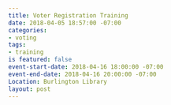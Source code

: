 ```yaml
---
title: Voter Registration Training
date: 2018-04-05 18:57:00 -07:00
categories:
- voting
tags:
- training
is featured: false
event-start-date: 2018-04-16 18:00:00 -07:00
event-end-date: 2018-04-16 20:00:00 -07:00
Location: Burlington Library
layout: post
---
```


